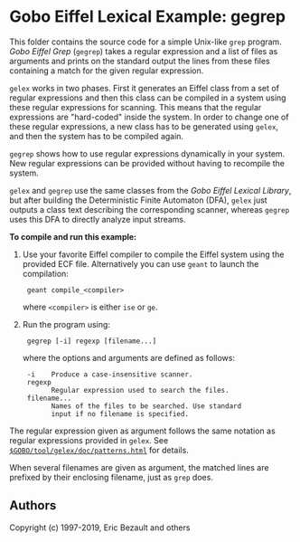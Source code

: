 # Gobo Eiffel Lexical Example: gegrep

This folder contains the source code for a simple Unix-like `grep`
program. *Gobo Eiffel Grep* (`gegrep`) takes a regular expression and
a list of files as arguments and prints on the standard output the lines
from these files containing a match for the given regular expression.

`gelex` works in two phases. First it generates an Eiffel class from a set
of regular expressions and then this class can be compiled in a system
using these regular expressions for scanning. This means that the
regular expressions are "hard-coded" inside the system. In order to
change one of these regular expressions, a new class has to be generated
using `gelex`, and then the system has to be compiled again.

`gegrep` shows how to use regular expressions dynamically in your system.
New regular expressions can be provided without having to recompile the
system.

`gelex` and `gegrep` use the same classes from the *Gobo Eiffel Lexical Library*,
but after building the Deterministic Finite Automaton (DFA), `gelex` just
outputs a class text describing the corresponding scanner, whereas `gegrep`
uses this DFA to directly analyze input streams.

**To compile and run this example:**

1. Use your favorite Eiffel compiler to compile the Eiffel system using
   the provided ECF file. Alternatively you can use `geant` to launch
   the compilation:
   
        geant compile_<compiler>
       
    where `<compiler>` is either `ise` or `ge`.

2. Run the program using:

        gegrep [-i] regexp [filename...]

    where the options and arguments are defined as follows:

        -i    Produce a case-insensitive scanner.
        regexp
              Regular expression used to search the files.
        filename...
              Names of the files to be searched. Use standard
              input if no filename is specified.

The regular expression given as argument follows the same notation as
regular expressions provided in `gelex`. See
[`$GOBO/tool/gelex/doc/patterns.html`](http://www.gobosoft.com/eiffel/gobo/gelex/patterns.html)
for details.

When several filenames are given as argument, the matched lines are
prefixed by their enclosing filename, just as `grep` does.

## Authors

Copyright (c) 1997-2019, Eric Bezault and others
